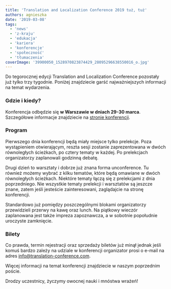 ```yaml
---
title: 'Translation and Localization Conference 2019 tuż, tuż'
authors: agnieszka
date: '2019-03-08'
tags:
  - 'news'
  - 'z-kraju'
  - 'edukacja'
  - 'kariera'
  - 'konferencje'
  - 'społeczność'
  - 'tłumaczenia'
coverImage: '39900050_1528970823874429_28095296638550016_o.jpg'
---
```


Do tegorocznej edycji Translation and Localization Conference pozostały już
tylko trzy tygodnie. Poniżej znajdziecie garść najważniejszych informacji na
temat wydarzenia.

<!--truncate-->

### Gdzie i kiedy?

Konferencja odbędzie się **w Warszawie w dniach 29-30 marca**. Szczegółowe
informacje znajdziecie na
[stronie konferencji](https://www.translation-conference.com/).

### Program

Pierwszego dnia konferencji będą miały miejsce tylko prelekcje. Poza
wystąpieniem otwierającym, reszta sesji zostanie zaprezentowana w dwóch
równoległych ścieżkach, po cztery tematy w każdej. Po prelekcjach organizatorzy
zaplanowali godzinną debatę.

Drugi dzień to warsztaty i dobrze już znana forma unconference. Tu również
możemy wybrać z kilku tematów, które będą omawiane w dwóch równoległych
ścieżkach. Niektóre tematy łączą się z prelekcjami z dnia poprzedniego. Nie
wszystkie tematy prelekcji i warsztatów są jeszcze znane, zatem jeśli jesteście
zainteresowani, zaglądajcie na stronę konferencji.

Standardowo już pomiędzy poszczególnymi blokami organizatorzy przewidzieli
przerwy na kawę oraz lunch. Na piątkowy wieczór zaplanowana jest także impreza
zapoznawcza, a w sobotnie popołudnie uroczyste zamknięcie.

### Bilety

Co prawda, termin rejestracji oraz sprzedaży biletów już minął jednak jeśli
komuś bardzo zależy na udziale w konferencji organizator prosi o e-mail na adres
[info@translation-conference.com](mailto:info@translation-conference.com).

Więcej informacji na temat konferencji znajdziecie w naszym poprzednim poście.

Drodzy uczestnicy, życzymy owocnej nauki i mnóstwa wrażeń!
